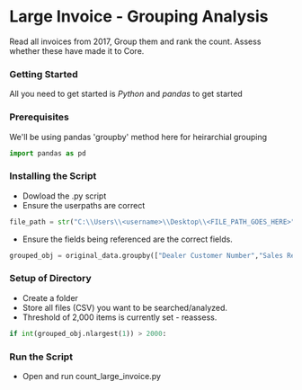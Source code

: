 #  Large Invoice - Grouping Analysis
Read all invoices from 2017, Group them and rank the count. Assess whether these have made it to Core. 

### Getting Started
All you need to get started is *Python* and *pandas* to get started
 
### Prerequisites
We'll be using pandas 'groupby' method here for heirarchial grouping 
```python
import pandas as pd
```

### Installing the Script
 - Dowload the .py script
 - Ensure the userpaths are correct
 ```python
 file_path = str("C:\\Users\\<username>\\Desktop\\<FILE_PATH_GOES_HERE>")
 ```

- Ensure the fields being referenced are the correct fields. 
```python
grouped_obj = original_data.groupby(["Dealer Customer Number","Sales Rep contact 18 digit salesforce.com id","Invoice number from partner to end-user"])["Row Number"].count()
```


### Setup of Directory
 - Create a folder
 - Store all files (CSV) you want to be searched/analyzed. 
 - Threshold of 2,000 items is currently set - reassess. 
 ```python
 if int(grouped_obj.nlargest(1)) > 2000:
 ```
 
 ### Run the Script
 - Open and run count_large_invoice.py
